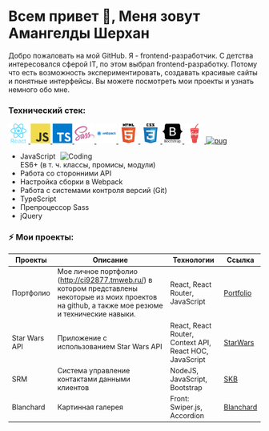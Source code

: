 <h1 align="left">Всем привет 👋, Меня зовут Амангелды Шерхан</h1>

Добро пожаловать на мой GitHub. Я - frontend-разработчик. С детства интересовался сферой IT, по этом выбрал
frontend-разработку. Потому что есть возможность экспериментировать, создавать красивые сайты и понятные интерфейсы. Вы можете посмотреть мои проекты и узнать немного обо мне.

### Технический стек:
<p align="left"> 
<a href="https://reactjs.org/" target="_blank" rel="noreferrer"> <img src="https://raw.githubusercontent.com/devicons/devicon/master/icons/react/react-original-wordmark.svg" alt="react" width="40" height="40"/> </a> 
<a href="https://developer.mozilla.org/en-US/docs/Web/JavaScript" target="_blank" rel="noreferrer"> <img src="https://raw.githubusercontent.com/devicons/devicon/master/icons/javascript/javascript-original.svg" alt="javascript" width="40" height="40"/> </a> 
<a href="https://www.typescriptlang.org/" target="_blank" rel="noreferrer"> <img src="https://raw.githubusercontent.com/devicons/devicon/master/icons/typescript/typescript-original.svg" alt="typescript" width="40" height="40"/> </a> 
<a href="https://sass-lang.com" target="_blank" rel="noreferrer"> <img src="https://raw.githubusercontent.com/devicons/devicon/master/icons/sass/sass-original.svg" alt="sass" width="40" height="40"/> </a> 
<a href="https://webpack.js.org" target="_blank" rel="noreferrer"> <img src="https://raw.githubusercontent.com/devicons/devicon/d00d0969292a6569d45b06d3f350f463a0107b0d/icons/webpack/webpack-original-wordmark.svg" alt="webpack" width="40" height="40"/> 
<a href="https://www.w3.org/html/" target="_blank" rel="noreferrer"> <img src="https://raw.githubusercontent.com/devicons/devicon/master/icons/html5/html5-original-wordmark.svg" alt="html5" width="40" height="40"/> </a> 
<a href="https://www.w3schools.com/css/" target="_blank" rel="noreferrer"> <img src="https://raw.githubusercontent.com/devicons/devicon/master/icons/css3/css3-original-wordmark.svg" alt="css3" width="40" height="40"/> </a> 
<a href="https://getbootstrap.com" target="_blank" rel="noreferrer"> <img src="https://raw.githubusercontent.com/devicons/devicon/master/icons/bootstrap/bootstrap-plain-wordmark.svg" alt="bootstrap" width="40" height="40"/> </a> 
<a href="https://gulpjs.com" target="_blank" rel="noreferrer"> <img src="https://raw.githubusercontent.com/devicons/devicon/master/icons/gulp/gulp-plain.svg" alt="gulp" width="40" height="40"/> </a> 
<a href="https://pugjs.org" target="_blank" rel="noreferrer"> <img src="https://cdn.worldvectorlogo.com/logos/pug.svg" alt="pug" width="40" height="40"/> </a> 
</p>

<img align="right" alt="Coding" width="400" src="https://camo.githubusercontent.com/cae12fddd9d6982901d82580bdf321d81fb299141098ca1c2d4891870827bf17/68747470733a2f2f6d69726f2e6d656469756d2e636f6d2f6d61782f313336302f302a37513379765349765f7430696f4a2d5a2e676966">
 
<ul>
 <li>JavaScript ES6+ (в т. ч. классы, промисы, модули)</li>
 <li>Работа со сторонними API</li>
 <li>Настройка сборки в Webpack</li>
 <li>Работа с системами контроля версий (Git)</li>
 <li>TypeScript</li>
 <li>Препроцессор Sass</li>
 <li>jQuery</li>
</ul>

### ⚡ Мои проекты:


| Проекты       | Описание          | Технологии  | Ссылка |
| ------------- | ----------------- | ----------- | ---------------- |
| Портфолио | Мое личное портфолио (http://ci92877.tmweb.ru/) в котором представлены некоторые из моих проектов на github, а также мое резюме и технические навыки. |  React, React Router, JavaScript | [Portfolio](https://github.com/sherkhan26/portfolio-first) |
| Star Wars API | Приложение с использованием Star Wars API | React, React Router, Context API, React HOC, JavaScript | [StarWars](https://github.com/sherkhan26/starWars) |
| SRM | Система управление контактами данными клиентов  | NodeJS, JavaScript, Bootstrap| [SKB](https://github.com/sherkhan26/SRMonlyJS) |
| Blanchard | Картинная галерея | Front: Swiper.js, Accordion| [Blanchard](https://github.com/sherkhan26/blanchard-gallery) |
